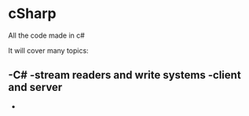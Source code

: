 # cSharp
All the code made in c#

It will cover many topics:

-C#
-stream readers and write systems
-client and server
-
-
